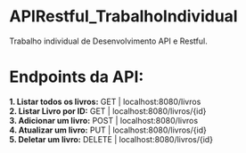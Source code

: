 # APIRestful_TrabalhoIndividual
Trabalho individual de Desenvolvimento API e Restful.

# Endpoints da API:

<b> 1. Listar todos os livros:</b> GET |  localhost:8080/livros<br>
<b> 2. Listar Livro por ID:</b> GET |  localhost:8080/livros/{id}<br>
<b> 3. Adicionar um livro:</b> POST |  localhost:8080/livros<br>
<b> 4. Atualizar um livro:</b> PUT |  localhost:8080/livros/{id}<br>
<b> 5. Deletar um livro:</b> DELETE |  localhost:8080/livros/{id}


